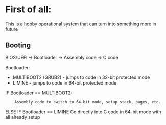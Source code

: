 # First of all:

This is a hobby operational system that can turn into
something more in future

## Booting

BIOS/UEFI -> Bootloader -> Assembly code -> C code 

Bootloader: 
* MULTIBOOT2 (GRUB2) - jumps to code in 32-bit protected mode
* LIMINE - jumps to code in 64-bit protected mode

IF Bootloader == MULTIBOOT2:
        
        Assembly code to switch to 64-bit mode, setup stack, pages, etc.
ELSE IF Bootloader == LIMINE
        Go directly into C code in 64-bit mode with all already setup
